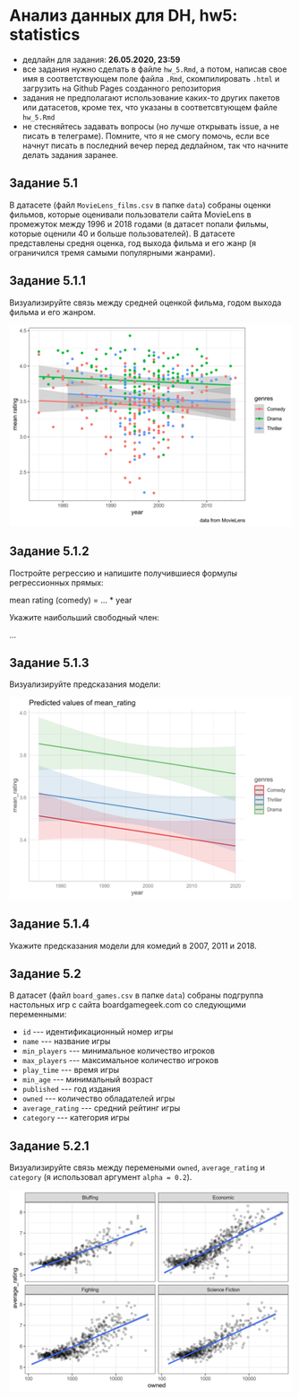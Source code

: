 # Анализ данных для DH, hw5: statistics

* дедлайн для задания: **26.05.2020, 23:59**
* все задания нужно сделать в файле `hw_5.Rmd`, а потом, написав свое имя в соответствующем поле файла `.Rmd`, скомпилировать `.html` и загрузить на Github Pages созданного репозитория
* задания не предполагают использование каких-то других пакетов или датасетов, кроме тех, что указаны в соответсвтующем файле `hw_5.Rmd`
* не стесняйтесь задавать вопросы (но лучше открывать issue, а не писать в телеграме). Помните, что я не смогу помочь, если все начнут писать в последний вечер перед дедлайном, так что начните делать задания заранее.

## Задание 5.1

В датасете (файл `MovieLens_films.csv` в папке `data`) собраны оценки фильмов, которые оценивали пользователи сайта MovieLens в промежуток между 1996 и 2018 годами (в датасет попали фильмы, которые оценили 40 и больше пользователей). В датасете представлены средня оценка, год выхода фильма и его жанр (я ограничился тремя самыми популярными жанрами). 

## Задание 5.1.1
Визуализируйте связь между средней оценкой фильма, годом выхода фильма и его жанром.

![](task_5.1.1.png)

## Задание 5.1.2
Постройте регрессию и напишите получившиеся формулы регрессионных прямых:

mean rating (comedy) = ... * year

Укажите наибольший свободный член:

...

## Задание 5.1.3

Визуализируйте предсказания модели:

![](task_5.1.2.png)


## Задание 5.1.4

Укажите предсказания модели для комедий в 2007, 2011 и 2018.

## Задание 5.2
В датасет (файл `board_games.csv` в папке `data`) собраны подгруппа настольных игр с сайта boardgamegeek.com со следующими переменными:

* `id` --- идентификационный номер игры
* `name` --- название игры
* `min_players` --- минимальное количество игроков
* `max_players` --- максимальное количество игроков
* `play_time` --- время игры
* `min_age` --- минимальный возраст
* `published` --- год издания
* `owned` --- количество обладателей игры
* `average_rating` --- средний рейтинг игры
* `category` --- категория игры

## Задание 5.2.1
Визуализируйте связь между перемеными `owned`, `average_rating` и `category` (я использовал аргумент `alpha = 0.2`).

![](task_5.2.1.png)
